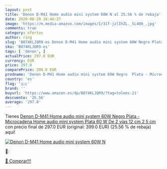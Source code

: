 ```yaml
---
layout: post
title: 'Denon D-M41 Home audio mini system 60W N al 25.56 % de rebaja'
date: 2020-08-20 16:46:27
image: 'https://m.media-amazon.com/images/I/31f-jzlIhZL._SL400_.jpg'
comments: true
category: ofertas
author: ring
slug: 'B074KLJQR9-es Denon D-M41 Home audio mini system 60W Negro Plata -...'
sku: 'B074KLJQR9-es'
tags: [ 'denon', ]
actualPrice: 297.0 EUR
currency: EUR
price: 297.0
comparePrice: 399.0 EUR
prodname: 'Denon D-M41 Home audio mini system 60W Negro  Plata - Microcadena  Home audio mini system  Plata  60 W  De 2 vías  12 cm  2 5 cm '
country: 'es'
flag: '🇪🇸'
brand: ''
buyurl: 'https://www.amazon.es/dp/B074KLJQR9/?tag=tolees-21'
descuento: '25.56'
average: '297.0'
---
```


Tienes [Denon D-M41 Home audio mini system 60W Negro  Plata - Microcadena  Home audio mini system  Plata  60 W  De 2 vías  12 cm  2 5 cm ](https://www.amazon.es/dp/B074KLJQR9/?tag=tolees-21) con precio final de  297.0 EUR (original: 399.0 EUR) (25.56 %  de rebaja) aqui!

[![Denon D-M41 Home audio mini system 60W N](https://m.media-amazon.com/images/I/31f-jzlIhZL._SL400_.jpg)](https://www.amazon.es/dp/B074KLJQR9/?tag=tolees-21)

🔎:


[🛒 Comprar!!!](https://www.amazon.es/dp/B074KLJQR9/?tag=tolees-21)
